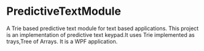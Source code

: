 # PredictiveTextModule
A Trie based predictive text module for text based applications.
This project is an implementation of predictive text keypad.It uses Trie implemented as trays,Tree of Arrays.
It is a WPF application.  
